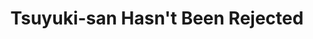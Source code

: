 --- 
title: "Tsuyuki-san Hasn't Been Rejected"
publishdate: "2018-12-29T16:48:46+02:00"
src: "https://365manga.net/manga/tsuyuki-san-hasn-t-been-rejected"
image: "https://data.365manga.net/images/thumbnails/32675-tsuyuki-san-hasn-t-been-rejected.jpg"
description: " A girl who can't be honest. Tsyuki-san and a wondefully honest boy, Imao-kun.
Tsuyuki-san hasn't been rejected...definitely hasn't been rejected......!"
---